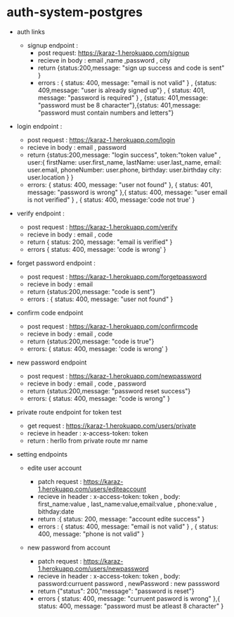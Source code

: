 # auth-system-postgres

- auth links

  - signup endpoint :
    - post request: https://karaz-1.herokuapp.com/signup
    - recieve in body : email ,name ,password , city
    - return {status:200,message: "sign up success and code is sent" }
    - errors : { status: 400, message: "email is not valid" } , {status: 409,message: "user is already signed up"} , { status: 401, message: "password is required" } , {status: 401,message: "password must be 8 character"},{status: 401,message: "password must contain numbers and letters"}

* login endpoint :

  - post request : https://karaz-1.herokuapp.com/login
  - recieve in body : email , password
  - return {status:200,message: "login success", token:"token value" ,
    user:{
    firstName: user.first_name,
    lastName: user.last_name,
    email: user.email,
    phoneNumber: user.phone,
    birthday: user.birthday
    city: user.location
    }
    }
  - errors: { status: 400, message: "user not found" }, { status: 401, message: "password is wrong" },{ status: 400, message: "user email is not verified" } , { status: 400, message:'code not true' }

* verify endpoint :

  - post request : https://karaz-1.herokuapp.com/verify
  - recieve in body : email , code
  - return { status: 200, message: "email is verified" }
  - errors { status: 400, message: 'code is wrong' }

* forget password endpoint :

  - post request : https://karaz-1.herokuapp.com/forgetpassword
  - recieve in body : email
  - return {status:200,message: "code is sent"}
  - errors : { status: 400, message: "user not found" }

* confirm code endpoint

  - post request : https://karaz-1.herokuapp.com/confirmcode
  - recieve in body : email , code
  - return {status:200,message: "code is true"}
  - errors: { status: 400, message: 'code is wrong' }

* new password endpoint

  - post request : https://karaz-1.herokuapp.com/newpassword
  - recieve in body : email , code , password
  - return {status:200,message: "password reset success"}
  - errors: { status: 400, message: "code is wrong" }

* private route endpoint for token test
  - get request : https://karaz-1.herokuapp.com/users/private
  - recieve in header : x-access-token: token
  - return : herllo from private route mr name

- setting endpoints

  - edite user account

    - patch request : https://karaz-1.herokuapp.com/users/editeaccount
    - recieve in header : x-access-token: token , body: first_name:value , last_name:value,email:value , phone:value , bithday:date
    - return :{ status: 200, message: "account edite success" }
    - errors : { status: 400, message: "email is not valid" } , { status: 400, message: "phone is not valid" }

  - new password from account
    - patch request : https://karaz-1.herokuapp.com/users/newpassword
    - recieve in header : x-access-token: token , body: password:curruent password , newPassword : new passsword
    - return {"status": 200,"message": "password is reset"}
    - errors { status: 400, message: "curruent pasword is wrong" },{ status: 400, message: "password must be atleast 8 character" }
